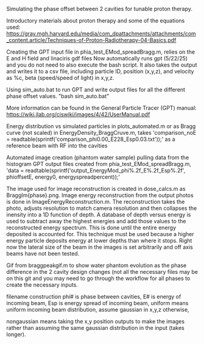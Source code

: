 Simulating the phase offset between 2 cavities for tunable proton therapy.

Introductory materials about proton therapy and some of the equations used: https://gray.mgh.harvard.edu/media/com_dpattachments/attachments/com_content.article/Techniques-of-Proton-Radiotherapy-04-Basics.pdf 

Creating the GPT input file in phia_test_EMod_spreadBragg.m,
  relies on the E and H field and linaciris gdf files
  Now automatically runs gpt (5/22/25) and you do not need to also execute the bash script. It also takes the output and writes it to a csv file, including particle ID, position (x,y,z), and velocity as %c, beta (speed/speed of light) in x,y,z.
  
Using sim_auto.bat to run GPT and write output files for all the different phase offset values. "bash sim_auto.bat"

More information can be found in the General Particle Tracer (GPT) manual: https://wiki.jlab.org/ciswiki/images/4/42/UserManual.pdf  

Energy distribution vs simulated particles in plots_automated.m or as Bragg curve (not scaled) in EnergyDensity_BraggCruve.m, takes 
'comparison_noE = readtable(sprintf('comparison_phi0.00_E228_Esp0.03.txt'));' as a reference beam with RF into the cavities

Automated image creation (phantom water sample) pulling data from the histogram GPT output files created from phia_test_EMod_spreadBragg.m,
  'data = readtable(sprintf('output_EnergyMod_phi%.2f_E%.2f_Esp%.2f', phioffsetE, energy0, energyspreadpercent));'
  
The image used for image reconstruction is created in dose_calcs.m as BraggIm{phase}.png. Image energy reconstruction from the output photos is done in ImageEnergyReconstruction.m. The reconstruction takes the photo, adjusts resolution to match camera resolution and then collapses the inensity into a 1D function of depth. A database of depth versus energy is used to subtract away the highest energies and add those values to the reconstructed energy spectrum. This is done until the entire energy deposited is accounted for. This technique must be used because a higher energy particle deposits energy at lower depths than where it stops. Right now the lateral size of the beam in the images is set arbitrarily and off axis beams have not been tested.

Gif from braggpeakgif.m to show water phantom evolution as the phase difference in the 2 cavity design changes (not all the necessary files may be on this git and you may need to go through the workflow for all phases to create the necessary inputs.

filename construction phi# is phase between cavities, E# is energy of incoming beam, Esp is energy spread of incoming beam, uniform means uniform incoming beam distribution, assume gaussian in x,y,z otherwise, 

nongaussian means taking the x,y position outputs to make the images rather than assuming the same gaussian distribution in the input (takes longer). 


